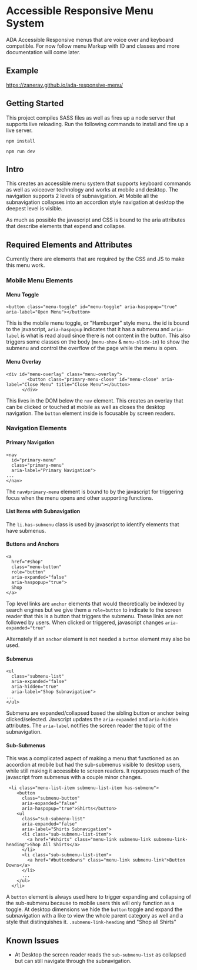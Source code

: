 # Accessible Responsive Menu System

ADA Accessible Responsive menus that are voice over and keyboard compatible. For now follow menu Markup with ID and classes and more documentation will come later.

## Example

https://zaneray.github.io/ada-responsive-menu/

## Getting Started

This project compiles SASS files as well as fires up a node server that supports live reloading. Run the following commands to install and fire up a live server.

`npm install`

`npm run dev`

## Intro

This creates an accessible menu system that supports keyboard commands as well as voiceover technology and works at mobile and desktop. The navigation supports 2 levels of subnavigation. At Mobile all the subnavigation collapses into an accordion style navigation at desktop the deepest level is visible.

As much as possible the javascript and CSS is bound to the aria attributes that describe elements that expend and collapse.

## Required Elements and Attributes

Currently there are elements that are required by the CSS and JS to make this menu work.

### Mobile Menu Elements

#### Menu Toggle

```
<button class="menu-toggle" id="menu-toggle" aria-haspopup="true" aria-label="Open Menu"></button>
```

This is the mobile menu toggle, or "Hamburger" style menu. the id is bound to the javascript, `aria-haspopup` indicates that it has a submenu and `aria-label` is what is read aloud since there is not content in the button. This also triggers some classes on the body (`menu-show` & `menu-slide-in`) to show the submenu and control the overflow of the page while the menu is open.

#### Menu Overlay

```
<div id="menu-overlay" class="menu-overlay">
        <button class="primary-menu-close" id="menu-close" aria-label="Close Menu" title="Close Menu"></button>
      </div>
```

This lives in the DOM below the `nav` element. This creates an overlay that can be clicked or touched at mobile as well as closes the desktop navigation. The `button` element inside is focusable by screen readers.

### Navigation Elements

#### Primary Navigation

```
<nav
  id="primary-menu"
  class="primary-menu"
  aria-label="Primary Navigation">
...
</nav>
```

The `nav#primary-menu` element is bound to by the javascript for triggering focus when the menu opens and other supporting functions.

#### List Items with Subnavigation

The `li.has-submenu` class is used by javascript to identify elements that have submenus.

#### Buttons and Anchors

```
<a
  href="#shop"
  class="menu-button"
  role="button"
  aria-expanded="false"
  aria-haspopup="true">
  Shop
</a>
```

Top level links are `anchor` elements that would theoretically be indexed by search engines but we give them a `role=button` to indicate to the screen reader that this is a button that triggers the submenu. These links are not followed by users. When clicked or triggered, javascript changes `aria-expanded="true"`

Alternately if an `anchor` element is not needed a `button` element may also be used.

#### Submenus

```
<ul
  class="submenu-list"
  aria-expanded="false"
  aria-hidden="true"
  aria-label="Shop Subnavigation">
...
</ul>
```

Submenu are expanded/collapsed based the sibling button or anchor being clicked/selected. Javscript updates the `aria-expanded` and `aria-hidden` attributes. The `aria-label` notifies the screen reader the topic of the subnavigation.

#### Sub-Submenus

This was a complicated aspect of making a menu that functioned as an accordion at mobile but had the sub-submenus visible to desktop users, while still making it accessible to screen readers. It repurposes much of the javascript from submenus with a couple minor changes.

```
 <li class="menu-list-item submenu-list-item has-submenu">
    <button
      class="submenu-button"
      aria-expanded="false"
      aria-haspopup="true">Shirts</button>
    <ul
      class="sub-submenu-list"
      aria-expanded="false"
      aria-label="Shirts Subnavigation">
      <li class="sub-submenu-list-item">
        <a href="#shirts" class="menu-link submenu-link submenu-link-heading">Shop All Shirts</a>
      </li>
      <li class="sub-submenu-list-item">
        <a href="#buttondowns" class="menu-link submenu-link">Button Downs</a>
      </li>
      ...
    </ul>
  </li>
```

A `button` element is always used here to trigger expanding and collapsing of the sub-submenu because to mobile users this will only function as a toggle. At desktop dimensions we hide the `button` toggle and expand the subnavigation with a like to view the whole parent category as well and a style that distinquishes it. `.submenu-link-heading` and "Shop all Shirts"

## Known Issues

- At Desktop the screen reader reads the `sub-submenu-list` as collapsed but can still navigate through the subnavigation.

